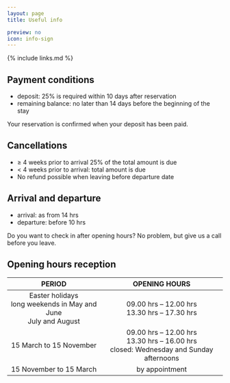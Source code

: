 ```yaml
---
layout: page
title: Useful info

preview: no
icon: info-sign
---
```


{% include links.md %}

## Payment conditions

- deposit: 25% is required within 10 days after reservation
- remaining balance: no later than 14 days before
the beginning of the stay

Your reservation is confirmed when your deposit has been paid.

## Cancellations

- ≥ 4 weeks prior to arrival 25% of the total amount is due
- < 4 weeks prior to arrival: total amount is due
- No refund possible when leaving before departure date


## Arrival and departure

- arrival:  as from 14 hrs
- departure: before 10 hrs

Do you want to check in after opening hours? No problem, but give us a call before you leave.

## Opening hours reception

PERIOD                         | OPENING HOURS     | 
:------------------------------:|:-----------:|
Easter holidays<br>long weekends in May and June<br>July and August               |09.00 hrs – 12.00 hrs<br>13.30 hrs – 17.30 hrs
15 March to 15 November          |09.00 hrs – 12.00 hrs<br>13.30 hrs – 16.00 hrs<br>closed: Wednesday and Sunday afternoons
15 November to 15 March        |by appointment                      
                             
